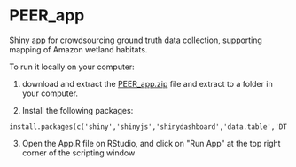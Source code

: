 # PEER_app

Shiny app for crowdsourcing ground truth data collection, supporting mapping of Amazon wetland habitats. 

To run it locally on your computer:

1) download and extract the [PEER_app.zip](https://github.com/EcoDyn/PEER_app/raw/master/PEER_app.zip) file and extract to a folder in your computer.

2) Install the following packages: 

```{R}
install.packages(c('shiny','shinyjs','shinydashboard','data.table','DT','tidyverse','leaflet','googlesheets'),dep=T)
```
3) Open the App.R file on RStudio, and click on "Run App" at the top right corner of the scripting window
